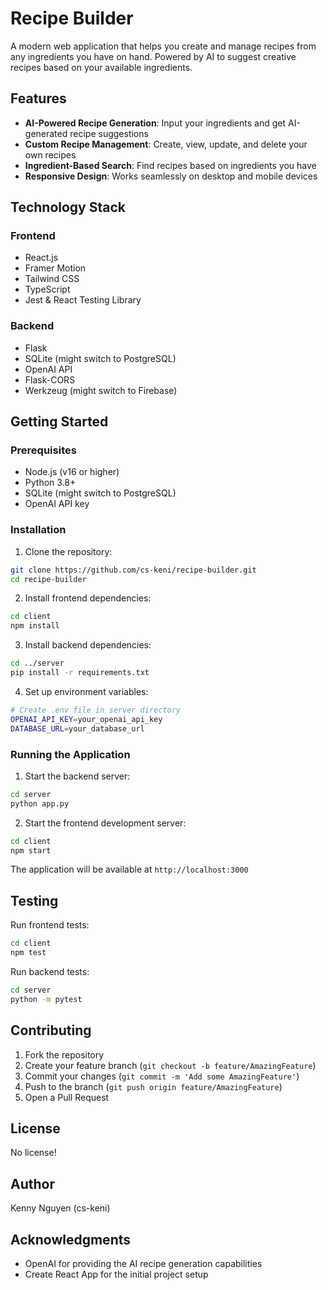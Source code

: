 # Recipe Builder

A modern web application that helps you create and manage recipes from any ingredients you have on hand. Powered by AI to suggest creative recipes based on your available ingredients.

## Features

- **AI-Powered Recipe Generation**: Input your ingredients and get AI-generated recipe suggestions
- **Custom Recipe Management**: Create, view, update, and delete your own recipes
- **Ingredient-Based Search**: Find recipes based on ingredients you have
- **Responsive Design**: Works seamlessly on desktop and mobile devices

## Technology Stack

### Frontend
- React.js
- Framer Motion
- Tailwind CSS
- TypeScript
- Jest & React Testing Library

### Backend
- Flask 
- SQLite (might switch to PostgreSQL)
- OpenAI API
- Flask-CORS
- Werkzeug (might switch to Firebase)

## Getting Started

### Prerequisites
- Node.js (v16 or higher)
- Python 3.8+
- SQLite (might switch to PostgreSQL)
- OpenAI API key

### Installation

1. Clone the repository:

```bash
git clone https://github.com/cs-keni/recipe-builder.git
cd recipe-builder
```

2. Install frontend dependencies:
```bash
cd client
npm install
```

3. Install backend dependencies:
```bash
cd ../server
pip install -r requirements.txt
```

4. Set up environment variables:
```bash
# Create .env file in server directory
OPENAI_API_KEY=your_openai_api_key
DATABASE_URL=your_database_url
```

### Running the Application

1. Start the backend server:
```bash
cd server
python app.py
```

2. Start the frontend development server:
```bash
cd client
npm start
```

The application will be available at `http://localhost:3000`

## Testing

Run frontend tests:
```bash
cd client
npm test
```

Run backend tests:
```bash
cd server
python -m pytest
```

## Contributing

1. Fork the repository
2. Create your feature branch (`git checkout -b feature/AmazingFeature`)
3. Commit your changes (`git commit -m 'Add some AmazingFeature'`)
4. Push to the branch (`git push origin feature/AmazingFeature`)
5. Open a Pull Request

## License

No license!

## Author

Kenny Nguyen (cs-keni)

## Acknowledgments

- OpenAI for providing the AI recipe generation capabilities
- Create React App for the initial project setup
